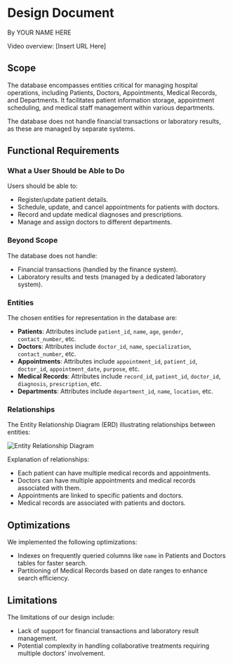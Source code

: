 # Design Document

By YOUR NAME HERE

Video overview: [Insert URL Here]

## Scope

The database encompasses entities critical for managing hospital operations, including Patients, Doctors, Appointments, Medical Records, and Departments. It facilitates patient information storage, appointment scheduling, and medical staff management within various departments.

The database does not handle financial transactions or laboratory results, as these are managed by separate systems.

## Functional Requirements

### What a User Should be Able to Do

Users should be able to:
- Register/update patient details.
- Schedule, update, and cancel appointments for patients with doctors.
- Record and update medical diagnoses and prescriptions.
- Manage and assign doctors to different departments.

### Beyond Scope

The database does not handle:
- Financial transactions (handled by the finance system).
- Laboratory results and tests (managed by a dedicated laboratory system).

### Entities

The chosen entities for representation in the database are:

- **Patients**: Attributes include `patient_id`, `name`, `age`, `gender`, `contact_number`, etc.
- **Doctors**: Attributes include `doctor_id`, `name`, `specialization`, `contact_number`, etc.
- **Appointments**: Attributes include `appointment_id`, `patient_id`, `doctor_id`, `appointment_date`, `purpose`, etc.
- **Medical Records**: Attributes include `record_id`, `patient_id`, `doctor_id`, `diagnosis`, `prescription`, etc.
- **Departments**: Attributes include `department_id`, `name`, `location`, etc.

### Relationships

The Entity Relationship Diagram (ERD) illustrating relationships between entities:

![Entity Relationship Diagram](Link_to_ERD_Image)

Explanation of relationships:
- Each patient can have multiple medical records and appointments.
- Doctors can have multiple appointments and medical records associated with them.
- Appointments are linked to specific patients and doctors.
- Medical records are associated with patients and doctors.

## Optimizations

We implemented the following optimizations:
- Indexes on frequently queried columns like `name` in Patients and Doctors tables for faster search.
- Partitioning of Medical Records based on date ranges to enhance search efficiency.

## Limitations

The limitations of our design include:
- Lack of support for financial transactions and laboratory result management.
- Potential complexity in handling collaborative treatments requiring multiple doctors' involvement.
